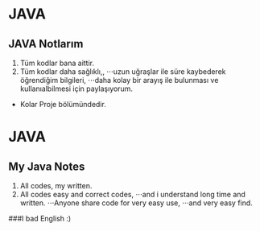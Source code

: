 # JAVA
## JAVA Notlarım

1. Tüm kodlar bana aittir.
2. Tüm kodlar daha sağlıklı,,
⋅⋅⋅uzun uğraşlar ile süre kaybederek öğrendiğim bilgileri,
⋅⋅⋅daha kolay bir arayış ile bulunması ve kullanıalbilmesi için paylaşıyorum.

+ Kolar Proje bölümündedir.

# JAVA
## My Java Notes

1. All codes, my written.
2. All codes easy and correct codes,
⋅⋅⋅and i understand long time and written.
⋅⋅⋅Anyone share code for very easy use,
⋅⋅⋅and very easy find.

###I bad English :)
